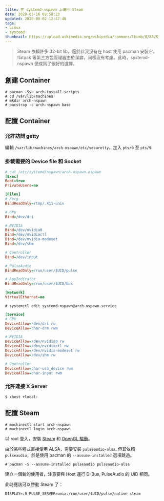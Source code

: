 ```yaml
---
title: 在 systemd-nspawn 上運行 Steam
date: 2020-03-16 09:58:23
updated: 2020-08-02 12:47:46
tags:
- Linux
- systemd
thumbnail: https://upload.wikimedia.org/wikipedia/commons/thumb/8/83/Steam_icon_logo.svg/1920px-Steam_icon_logo.svg.png
---
```


> Steam 依賴許多 32-bit lib，鑑於此我沒有在 host 使用 pacman 安裝它。flatpak 等第三方包管理器由於潔癖，同樣沒有考慮。此時，systemd-nspawn 便成爲了很好的選擇。

## 創建 Container

```console
# pacman -Syu arch-install-scripts
# cd /var/lib/machines
# mkdir arch-nspawn
# pacstrap -c arch-nspawn base
```

## 配置 Container

### 允許訪問 getty

編輯 `/var/lib/machines/arch-nspawn/etc/securetty`，加入 `pts/0` 至 `pts/9`.

### 掛載需要的 Device file 和 Socket

```ini
# cat /etc/systemd/nspawn/arch-nspawn.nspawn
[Exec]
Boot=true
PrivateUsers=no

[Files]
# Xorg
BindReadOnly=/tmp/.X11-unix

# GPU
Bind=/dev/dri

# NVIDIA
Bind=/dev/nvidia0
Bind=/dev/nvidiactl
Bind=/dev/nvidia-modeset
Bind=/dev/shm

# Controller
Bind=/dev/input

# PulseAudio
BindReadOnly=/run/user/$UID/pulse

# AppIndicator
BindReadOnly=/run/user/$UID/bus

[Network]
VirtualEthernet=no
```

`# systemctl edit systemd-nspawn@arch-nspawn.service`

```ini
[Service]
# GPU
DeviceAllow=/dev/dri rw
DeviceAllow=char-drm rwm

# NVIDIA
DeviceAllow=/dev/nvidia0 rw
DeviceAllow=/dev/nvidiactl rw
DeviceAllow=/dev/nvidia-modeset rw
DeviceAllow=/dev/shm rw

# Controller
DeviceAllow=char-usb_device rwm
DeviceAllow=char-input rwm
```

### 允許連接 X Server

`$ xhost +local:`

## 配置 Steam

```console
# machinectl start arch-nspawn
# machinectl login arch-nspawn
```

以 root 登入，安裝 [Steam](https://wiki.archlinux.org/index.php/Steam#Installation) 和 [OpenGL 驅動](https://wiki.archlinux.org/index.php/Xorg#Driver_installation)。

由於某些程式直接使用 ALSA，需要安裝 `pulseaudio-alsa`. 但其依賴 `pulseaudio`，於是使用 pacman 的 `--assume-installed` 選項跳過。

`# pacman -S --assume-installed pulseaudio pulseaudio-alsa`

建立一個新的使用者，注意要與 Host 運行 D-Bus, PulseAudio 的 UID 相同。

此時應該可以啓動 Steam 了：

`DISPLAY=:0 PULSE_SERVER=unix:/run/user/$UID/pulse/native steam`
